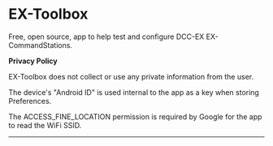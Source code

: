 # EX-Toolbox

Free, open source, app to help test and configure DCC-EX EX-CommandStations.

**Privacy Policy**

EX-Toolbox does not collect or use any private information from the user.

The device's "Android ID" is used internal to the app as a key when storing Preferences.

The ACCESS_FINE_LOCATION permission is required by Google for the app to read the WiFi SSID.

---
